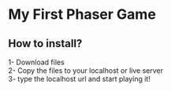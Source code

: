 # My First Phaser Game

## How to install?

1- Download files<br>
2- Copy the files to your localhost or live server<br>
3- type the localhost url and start playing it!
